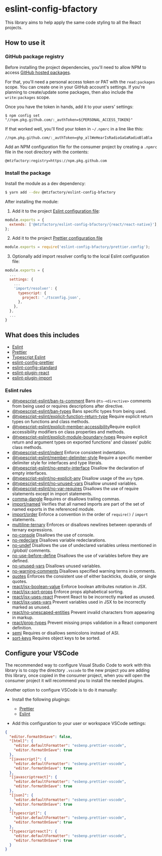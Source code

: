 # eslint-config-bfactory

This library aims to help apply the same code styling to all the React projects.

## How to use it

### GitHub package registry

Before installing the project dependencies, you'll need to allow NPM to access
[GitHub hosted packages](https://docs.github.com/en/packages/quickstart).

For that, you'll need a personal access token or PAT with the `read:packages` scope.
You can create one in your GitHub account's settings. If you're planning to
create/update some packages, then also include the `write:packages` scope.

Once you have the token in hands, add it to your users' settings:

```
$ npm config set "//npm.pkg.github.com/:_authToken=${PERSONAL_ACCESS_TOKEN}"
```

If that worked well, you'll find your token in `~/.npmrc` in a line like this:

```
//npm.pkg.github.com/:_authToken=ghp_allWeHearIsRadioGaGaRadioBlaBla
```

Add an NPM configuration file for the consumer project by creating a `.npmrc` file
in the root directory with the contents:

```
@mtzfactory:registry=https://npm.pkg.github.com
```

### Install the package

Install the module as a dev dependency:

```bash
$ yarn add --dev @mtzfactory/eslint-config-bfactory
```

After installing the module:

1. Add it to the project [Eslint configuration file](https://eslint.org/docs/user-guide/configuring/configuration-files#configuration-file-formats):

```javascript
module.exports = {
  extends: ['@mtzfactory/eslint-config-bfactory/{react/react-native}'],
};
```

2. Add it to the project [Prettier configuration file](https://prettier.io/docs/en/configuration.html)

```javascript
module.exports = require('eslint-config-bfactory/prettier.config');
```

3. Optionally add import resolver config to the local Eslint configuration file:

```javascript
module.exports = {
  ...
  settings: {
    ...
    'import/resolver': {
      typescript: {
        project: './tsconfig.json',
      },
    },
  },
  ...
}
```

## What does this includes

- [Eslint](https://eslint.org/docs/user-guide/getting-started)
- [Prettier](https://prettier.io/docs/en/index.html)
- [Typescript Eslint](https://typescript-eslint.io/)
- [eslint-config-prettier](https://github.com/prettier/eslint-config-prettier)
- [eslint-config-standard](https://github.com/standard/eslint-config-standard)
- [eslint-plugin-react](https://github.com/yannickcr/eslint-plugin-react)
- [eslint-plugin-import](https://github.com/import-js/eslint-plugin-import)

### Eslint rules

- [@typescript-eslint/ban-ts-comment](https://typescript-eslint.io/rules/ban-ts-comment) Bans `@ts-<directive>` comments from being used or requires descriptions after directive.
- [@typescript-eslint/ban-types](https://typescript-eslint.io/rules/ban-types) Bans specific types from being used.
- [@typescript-eslint/explicit-function-return-type](https://typescript-eslint.io/rules/explicit-function-return-type) Require explicit return types on functions and class methods.
- [@typescript-eslint/explicit-member-accessibility](https://typescript-eslint.io/rules/explicit-member-accessibility)Require explicit accessibility modifiers on class properties and methods.
- [@typescript-eslint/explicit-module-boundary-types](https://typescript-eslint.io/rules/explicit-module-boundary-types) Require explicit return and argument types on exported functions' and classes' public class methods.
- [@typescript-eslint/indent](https://typescript-eslint.io/rules/indent) Enforce consistent indentation.
- [@typescript-eslint/member-delimiter-style](https://typescript-eslint.io/rules/member-delimiter-style) Require a specific member delimiter style for interfaces and type literals.
- [@typescript-eslint/no-empty-interface](https://typescript-eslint.io/rules/no-empty-interface) Disallow the declaration of empty interfaces.
- [@typescript-eslint/no-explicit-any](https://typescript-eslint.io/rules/no-explicit-any) Disallow usage of the `any` type.
- [@typescript-eslint/no-unused-vars](https://typescript-eslint.io/rules/no-unused-vars) Disallow unused variables.
- [@typescript-eslint/no-var-requires](https://typescript-eslint.io/rules/no-var-requires) Disallows the use of require statements except in import statements.
- [comma-dangle](https://eslint.org/docs/rules/comma-dangle) Requires or disallows trailing commas.
- [import/named](https://github.com/import-js/eslint-plugin-import/blob/main/docs/rules/named.md) Verifies that all named imports are part of the set of named exports in the referenced module.
- [import/order](https://github.com/import-js/eslint-plugin-import/blob/main/docs/rules/order.md) Enforce a convention in the order of `require()` / `import` statements.
- [multiline-ternary](https://eslint.org/docs/rules/multiline-ternary) Enforces or disallows newlines between operands of ternary expressions.
- [no-console](https://eslint.org/docs/rules/no-console#no-console) Disallows the use of console.
- [no-redeclare](https://eslint.org/docs/rules/no-redeclare#no-redeclare) Disallows variable redeclarations.
- [no-undef](https://eslint.org/docs/rules/no-undef#no-undef) Disallows the use of undeclared variables unless mentioned in /_global_/ comments.
- [no-use-before-define](https://eslint.org/docs/rules/no-use-before-define#no-use-before-define) Disallows the use of variables before they are defined.
- [no-unused-vars](https://eslint.org/docs/rules/no-unused-vars#no-unused-vars) Disallows unused variables.
- [no-warning-comments](https://eslint.org/docs/rules/no-warning-comments#no-warning-comments) Disallows specified warning terms in comments.
- [quotes](https://eslint.org/docs/rules/quotes#quotes) Enforces the consistent use of either backticks, double, or single quotes.
- [react/jsx-boolean-value](https://github.com/yannickcr/eslint-plugin-react/blob/master/docs/rules/jsx-boolean-value.md) Enforce boolean attributes notation in JSX.
- [react/jsx-sort-props](https://github.com/yannickcr/eslint-plugin-react/blob/master/docs/rules/jsx-sort-props.md) Enforce props alphabetical sorting.
- [react/jsx-uses-react](https://github.com/yannickcr/eslint-plugin-react/blob/master/docs/rules/jsx-uses-react.md) Prevent React to be incorrectly marked as unused.
- [react/jsx-uses-vars](https://github.com/yannickcr/eslint-plugin-react/blob/master/docs/rules/jsx-uses-vars.md) Prevent variables used in JSX to be incorrectly marked as unused.
- [react/no-unescaped-entities](https://github.com/yannickcr/eslint-plugin-react/blob/master/docs/rules/no-unescaped-entities.md) Prevent invalid characters from appearing in markup.
- [react/prop-types](https://github.com/yannickcr/eslint-plugin-react/blob/master/docs/rules/prop-types.md) Prevent missing props validation in a React component definition.
- [semi](https://eslint.org/docs/rules/semi#semi) Requires or disallows semicolons instead of ASI.
- [sort-keys](https://eslint.org/docs/rules/sort-keys#sort-keys) Requires object keys to be sorted.

## Configure your VSCode

The recommended way to configure Visual Studio Code to work with this library is
to copy the directory `.vscode` to the new project you are adding this library,
once copied in the consumer project, when you will open the consumer project it will
recommend you to install the needed plugins.

Another option to configure VSCode is to do it manually:

- Install the following plugings:

  - [Prettier](https://prettier.io/docs/en/editors.html#visual-studio-code)
  - [Eslint](https://marketplace.visualstudio.com/items?itemName=dbaeumer.vscode-eslint)

- Add this configuration to your user or workspace VSCode settings:

```json
{
  "editor.formatOnSave": false,
  "[html]": {
    "editor.defaultFormatter": "esbenp.prettier-vscode",
    "editor.formatOnSave": true
  },
  "[javascript]": {
    "editor.defaultFormatter": "esbenp.prettier-vscode",
    "editor.formatOnSave": true
  },
  "[javascriptreact]": {
    "editor.defaultFormatter": "esbenp.prettier-vscode",
    "editor.formatOnSave": true
  },
  "[json]": {
    "editor.defaultFormatter": "esbenp.prettier-vscode",
    "editor.formatOnSave": true
  },
  "[typescript]": {
    "editor.defaultFormatter": "esbenp.prettier-vscode",
    "editor.formatOnSave": true
  },
  "[typescriptreact]": {
    "editor.defaultFormatter": "esbenp.prettier-vscode",
    "editor.formatOnSave": true
  }
}
```
